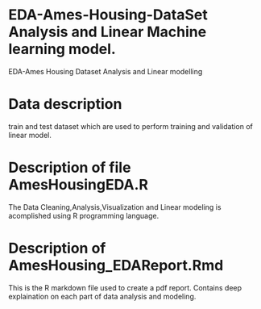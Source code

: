 # EDA-Ames-Housing-DataSet Analysis and Linear Machine learning model.
EDA-Ames Housing Dataset Analysis and Linear modelling
# Data description
train and test dataset which are used to perform training and validation of linear model.
# Description of file AmesHousingEDA.R
The Data Cleaning,Analysis,Visualization and Linear modeling is acomplished using R programming language.
# Description of AmesHousing_EDAReport.Rmd 
This is the R markdown file used to create a pdf report. Contains deep explaination on each part of data analysis and modeling.
